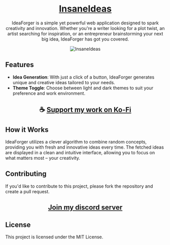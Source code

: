<div align="center">

# [InsaneIdeas](https://thatsinewave.github.io/InsaneIdeas)

IdeaForger is a simple yet powerful web application designed to spark creativity and innovation. 
Whether you're a writer looking for a plot twist, an artist searching for inspiration, or an entrepreneur brainstorming your next big idea, IdeaForger has got you covered.

![InsaneIdeas](https://github.com/ThatSINEWAVE/IdeaForger/assets/133239148/3b986e0a-6dc5-4c6f-b1ea-fc2a347dc9dd)

</div>

## Features

- **Idea Generation**: With just a click of a button, IdeaForger generates unique and creative ideas tailored to your needs.
- **Theme Toggle**: Choose between light and dark themes to suit your preference and work environment.

<div align="center">

## ☕ [Support my work on Ko-Fi](https://ko-fi.com/thatsinewave)

</div>

## How it Works

IdeaForger utilizes a clever algorithm to combine random concepts, providing you with fresh and innovative ideas every time.
The fetched ideas are displayed in a clean and intuitive interface, allowing you to focus on what matters most – your creativity.

## Contributing
If you'd like to contribute to this project, please fork the repository and create a pull request.

<div align="center">

## [Join my discord server](https://discord.gg/2nHHHBWNDw)

</div>

## License
This project is licensed under the MIT License.
